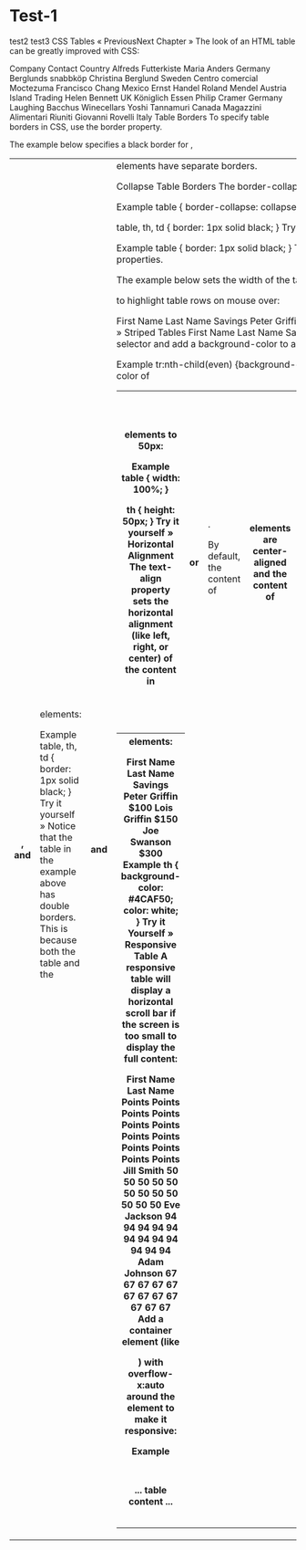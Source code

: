# Test-1
test2
test3
CSS Tables
« PreviousNext Chapter »
The look of an HTML table can be greatly improved with CSS:

Company	Contact	Country
Alfreds Futterkiste	Maria Anders	Germany
Berglunds snabbköp	Christina Berglund	Sweden
Centro comercial Moctezuma	Francisco Chang	Mexico
Ernst Handel	Roland Mendel	Austria
Island Trading	Helen Bennett	UK
Königlich Essen	Philip Cramer	Germany
Laughing Bacchus Winecellars	Yoshi Tannamuri	Canada
Magazzini Alimentari Riuniti	Giovanni Rovelli	Italy
Table Borders
To specify table borders in CSS, use the border property.

The example below specifies a black border for <table>, <th>, and <td> elements:


Example
table, th, td {
   border: 1px solid black;
}
Try it yourself »
Notice that the table in the example above has double borders. This is because both the table and the <th> and <td> elements have separate borders.

Collapse Table Borders
The border-collapse property sets whether the table borders should be collapsed into a single border:


Example
table {
    border-collapse: collapse;
}

table, th, td {
    border: 1px solid black;
}
Try it yourself »
If you only want a border around the table, only specify the border property for <table>:


Example
table {
    border: 1px solid black;
}
Try it yourself »
Table Width and Height
Width and height of a table are defined by the width and height properties.

The example below sets the width of the table to 100%, and the height of the <th> elements to 50px:


Example
table {
    width: 100%;
}

th {
    height: 50px;
}
Try it yourself »
Horizontal Alignment
The text-align property sets the horizontal alignment (like left, right, or center) of the content in <th> or <td>.

By default, the content of <th> elements are center-aligned and the content of <td> elements are left-aligned.

The following example left-aligns the text in <th> elements:


Example
th {
    text-align: left;
}
Try it yourself »
Vertical Alignment
The vertical-align property sets the vertical alignment (like top, bottom, or middle) of the content in <th> or <td>.

By default, the vertical alignment of the content in a table is middle (for both <th> and <td> elements).

The following example sets the vertical text alignment to bottom for <td> elements:


Example
td {
    height: 50px;
    vertical-align: bottom;
}
Try it yourself »
Table Padding
To control the space between the border and the content in a table, use the padding property on <td> and <th> elements:


Example
th, td {
    padding: 15px;
    text-align: left;
}
Try it yourself »
Horizontal Dividers
First Name	Last Name	Savings
Peter	Griffin	$100
Lois	Griffin	$150
Joe	Swanson	$300
Add the border-bottom property to <th> and <td> for horizontal dividers:

Example
th, td {
    border-bottom: 1px solid #ddd;
}
Try it Yourself »
Hoverable Table
Use the :hover selector on <tr> to highlight table rows on mouse over:

First Name	Last Name	Savings
Peter	Griffin	$100
Lois	Griffin	$150
Joe	Swanson	$300
Example
tr:hover {background-color: #f5f5f5}
Try it Yourself »
Striped Tables
First Name	Last Name	Savings
Peter	Griffin	$100
Lois	Griffin	$150
Joe	Swanson	$300
For zebra-striped tables, use the nth-child() selector and add a background-color to all even (or odd) table rows:

Example
tr:nth-child(even) {background-color: #f2f2f2}
Try it Yourself »
Table Color
The example below specifies the background color and text color of <th> elements:

First Name	Last Name	Savings
Peter	Griffin	$100
Lois	Griffin	$150
Joe	Swanson	$300
Example
th {
    background-color: #4CAF50;
    color: white;
}
Try it Yourself »
Responsive Table
A responsive table will display a horizontal scroll bar if the screen is too small to display the full content:

First Name	Last Name	Points	Points	Points	Points	Points	Points	Points	Points	Points	Points	Points	Points
Jill	Smith	50	50	50	50	50	50	50	50	50	50	50	50
Eve	Jackson	94	94	94	94	94	94	94	94	94	94	94	94
Adam	Johnson	67	67	67	67	67	67	67	67	67	67	67	67
Add a container element (like <div>) with overflow-x:auto around the <table> element to make it responsive:

Example
<div style="overflow-x:auto;">

<table>
... table content ...
</table>

</div>
